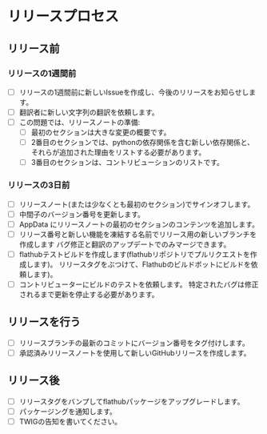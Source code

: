 # リリースプロセス

## リリース前

### リリースの1週間前
- [ ] リリースの1週間前に新しいIssueを作成し、今後のリリースをお知らせします。
- [ ] 翻訳者に新しい文字列の翻訳を依頼します。
- [ ] この問題では、リリースノートの準備:
  - [ ] 最初のセクションは大きな変更の概要です。
  - [ ] 2番目のセクションでは、pythonの依存関係を含む新しい依存関係と、それらが追加された理由をリストする必要があります。
  - [ ] 3番目のセクションは、コントリビューションのリストです。

### リリースの3日前
- [ ] リリースノート(または少なくとも最初のセクション)でサインオフします。
- [ ] 中間子のバージョン番号を更新します。
- [ ] AppData にリリースノートの最初のセクションのコンテンツを追加します。
- [ ] リリース番号と新しい機能を凍結する名前でリリース用の新しいブランチを作成します バグ修正と翻訳のアップデートでのみマージできます。
- [ ] flathubテストビルドを作成します(flathubリポジトリでプルリクエストを作成します)。 リリースタグをぶつけて、Flathubのビルドボットにビルドを依頼します)。
- [ ] コントリビューターにビルドのテストを依頼します。 特定されたバグは修正されるまで更新を停止する必要があります。

## リリースを行う
- [ ] リリースブランチの最新のコミットにバージョン番号をタグ付けします。
- [ ] 承認済みリリースノートを使用して新しいGitHubリリースを作成します。

## リリース後
- [ ] リリースタグをバンプしてflathubパッケージをアップグレードします。
- [ ] パッケージングを通知します。
- [ ] TWIGの告知を書いてください。
